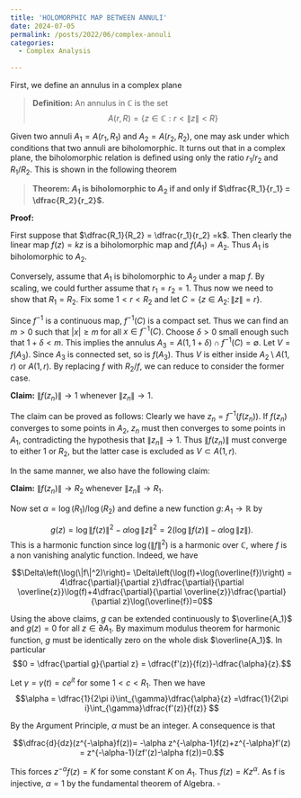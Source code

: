 ```yaml
---
title: 'HOLOMORPHIC MAP BETWEEN ANNULI'
date: 2024-07-05
permalink: /posts/2022/06/complex-annuli
categories:
  - Complex Analysis
  
---
```


First, we define an annulus in a complex plane
>**Definition:** An annulus in $\mathbb{C}$ is the set $$A(r,R) = \left\lbrace z \in \mathbb{C}: r < \|z\| <R \right\rbrace$$

Given two annuli $A_1 = A(r_1, R_1)$ and $A_2 = A(r_2, R_2)$, one may ask under which conditions
that two annuli are biholomorphic. It turns out that in a complex plane, the biholomorphic relation is defined using only
the ratio $r_1/r_2$ and $R_1/R_2$. This is shown in the following theorem

>**Theorem: $A_1$ is biholomorphic to $A_2$ if and only if $\dfrac{R_1}{r_1} = \dfrac{R_2}{r_2}$.**

**Proof:**

First suppose that $\dfrac{R_1}{R_2} = \dfrac{r_1}{r_2} =k$. Then clearly the linear map $f(z)=kz$
  is a biholomorphic map and $f(A_1) = A_2$. Thus $A_1$ is biholomorphic to $A_2$.

  Conversely, assume that $A_1$ is biholomorphic to $A_2$ under a map $f$. By scaling, we could further assume that $r_1=r_2=1$. Thus now we need to show that $R_1=R_2$.
  Fix some $1<r<R_2$ and let $C = \left\lbrace z \in A_2 \colon \|z\|=r\right\rbrace$.

  Since $f^{-1}$ is a continuous map, $f^{-1}(C)$ is a compact set. Thus we can find
  an $m>0$ such that $|x| \ge m$ for all $x \in f^{-1}(C)$. Choose $\delta>0$ small enough
  such that $1+\delta<m$. This implies the annulus $A_3 = A(1,1+\delta) \cap f^{-1}(C)=\emptyset$. Let
  $V = f(A_3)$. Since $A_3$ is connected set, so is $f(A_3)$. Thus $V$ is either inside
  $A_2\setminus A(1,r)$ or $A(1,r)$. By replacing $f$ with $R_2/f$, we can reduce to consider the former case.

  **Claim:** $\|f(z_n)\| \to 1$ whenever $\|z_n\| \to 1$.

  The claim can be proved as follows: Clearly we have $z_n = f^{-1}(f(z_n))$. If $f(z_n)$ converges to some points
  in $A_2$, $z_n$ must then converges to some points in $A_1$, contradicting the hypothesis that
  $\|z_n\| \to 1$. Thus $\|f(z_n)\|$ must converge to either $1$ or $R_2$, but the latter case is excluded as $V \subset A(1,r)$.

  In the same manner, we also have the following claim:

  **Claim:** $\|f(z_n)\| \to R_2$ whenever $\|z_n\| \to R_1$.

  Now set $\alpha = \log(R_1)/\log(R_2)$ and define a new function $g \colon A_1 \to \mathbb{R}$ by

  $$g(z) = \log\|f(z)\|^2 - \alpha\log\|z\|^2 = 2(\log\|f(z)\| - \alpha\log\|z\|).$$
  This is a harmonic function since $\log(\|f\|^2)$ is a harmonic over $\mathbb{C}$, where $f$ is a non vanishing analytic function. Indeed, we have

  $$\Delta\left(\log(\|f\|^2)\right)= \Delta\left(\log(f)+\log(\overline{f})\right)
    = 4\dfrac{\partial}{\partial z}\dfrac{\partial}{\partial \overline{z}}\log(f)+4\dfrac{\partial}{\partial \overline{z}}\dfrac{\partial}{\partial z}\log(\overline{f})=0$$

  Using the above claims, $g$ can be
  extended continuously to $\overline{A_1}$ and $g(z)=0$ for all $z \in \partial A_1$. By maximum
  modulus theorem for harmonic function, $g$ must be identically zero on the whole disk $\overline{A_1}$.
  In particular
  $$0 = \dfrac{\partial g}{\partial z} = \dfrac{f'(z)}{f(z)}-\dfrac{\alpha}{z}.$$

  Let $\gamma = \gamma(t)= ce^{it}$ for some $1<c<R_1$. Then we have
  $$\alpha = \dfrac{1}{2\pi i}\int_{\gamma}\dfrac{\alpha}{z} =\dfrac{1}{2\pi i}\int_{\gamma}\dfrac{f'(z)}{f(z)} $$

  By the Argument Principle, $\alpha$ must be an integer. A consequence is that
  
  $$\dfrac{d}{dz}(z^{-\alpha}f(z))= -\alpha z^{-\alpha-1}f(z)+z^{-\alpha}f'(z) = z^{-\alpha-1}(zf'(z)-\alpha f(z))=0.$$

  This forces $z^{-\alpha}f(z)=K$ for some constant $K$ on $A_1$. Thus $f(z)=Kz^{\alpha}$. As f is injective, $\alpha=1$ by the fundamental theorem of Algebra. $\square$